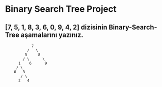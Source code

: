 # Binary Search Tree Project

## [7, 5, 1, 8, 3, 6, 0, 9, 4, 2] dizisinin Binary-Search-Tree aşamalarını yazınız.

                7
              /   \
             5     8  
            / \      \
          1    6      9   
         / \
        0   3   
           / \
          2   4   

